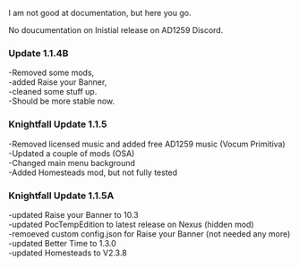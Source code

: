 I am not good at documentation, but here you go.

No doucumentation on Inistial release on AD1259 Discord.

### Update 1.1.4B   
-Removed some mods,    
-added Raise your Banner,    
-cleaned some stuff up.   
-Should be more stable now.   

### Knightfall Update 1.1.5   
-Removed licensed music and added free AD1259 music (Vocum Primitiva)  
-Updated a couple of mods (OSA)   
-Changed main menu background    
-Added Homesteads mod, but not fully tested    

### Knightfall Update 1.1.5A   
-updated Raise your Banner to 10.3   
-updated PocTempEdition to latest release on Nexus (hidden mod)   
-remoeved custom config.json for Raise your Banner (not needed any more)   
-updated Better Time to 1.3.0   
-updated Homesteads to V2.3.8

